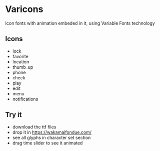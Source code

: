 # Varicons

Icon fonts with animation embeded in it, using Variable Fonts technology

## Icons
- lock
- favorite
- location
- thumb_up
- phone
- check
- play
- edit
- menu
- notifications

## Try it
* download the ttf files
* drop it in https://wakamaifondue.com/
* see all glyphs in character set section
* drag time slider to see it animated

